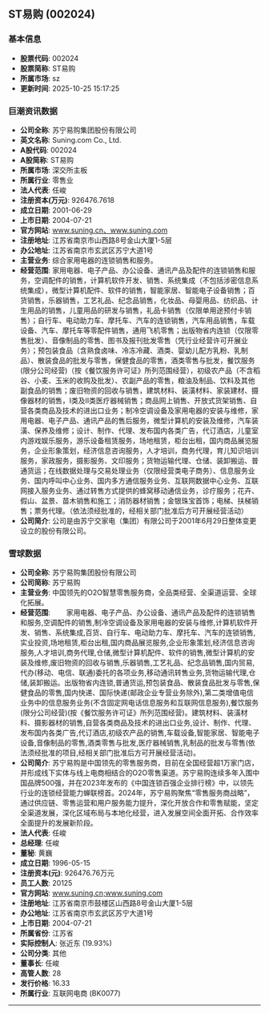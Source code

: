 ## ST易购 (002024)

### 基本信息

- **股票代码**: 002024
- **股票简称**: ST易购
- **所属市场**: sz
- **更新时间**: 2025-10-25 15:17:25

### 巨潮资讯数据

- **公司全称**: 苏宁易购集团股份有限公司
- **英文名称**: Suning.com Co., Ltd.
- **A股代码**: 002024
- **A股简称**: ST易购
- **所属市场**: 深交所主板
- **所属行业**: 零售业
- **法人代表**: 任峻
- **注册资本(万元)**: 926476.7618
- **成立日期**: 2001-06-29
- **上市日期**: 2004-07-21
- **官方网站**: www.suning.cn、www.suning.com
- **注册地址**: 江苏省南京市山西路8号金山大厦1-5层
- **办公地址**: 江苏省南京市玄武区苏宁大道1号
- **主营业务**: 综合家用电器的连锁销售和服务。
- **经营范围**: 家用电器、电子产品、办公设备、通讯产品及配件的连锁销售和服务，空调配件的销售，计算机软件开发、销售、系统集成（不包括涉密信息系统集成），微型计算机配件、软件的销售，智能家居、智能电子设备销售；百货销售，乐器销售，工艺礼品、纪念品销售，化妆品、母婴用品、纺织品、计生用品的销售，儿童用品的研发与销售，礼品卡销售（仅限单用途预付卡销售）；自行车、电动助力车、摩托车、汽车的连锁销售，汽车用品销售，车载设备、汽车、摩托车等零配件销售，通用飞机零售；出版物省内连锁（仅限零售批发）、音像制品的零售、图书及报刊批发零售（凭行业经营许可开展业务）；预包装食品（含熟食卤味、冷冻冷藏、酒类、婴幼儿配方乳粉、乳制品）、散装食品的批发与零售，保健食品的零售，酒类零售与批发，餐饮服务(限分公司经营)（按《餐饮服务许可证》所列范围经营），初级农产品（不含稻谷、小麦、玉米的收购及批发）、农副产品的零售，粮油及制品、饮料及其他副食品的销售；废旧物资的回收与销售，建筑材料、装潢材料、家装建材、摄像器材的销售，Ⅰ类及Ⅱ类医疗器械销售；商品网上销售、开放式货架销售、自营各类商品及技术的进出口业务；制冷空调设备及家用电器的安装与维修，家用电器、电子产品、通讯产品的售后服务，微型计算机的安装及维修，汽车装潢、保养及维修；设计、制作、代理、发布国内各类广告，代订酒店，儿童室内游戏娱乐服务，游乐设备租赁服务，场地租赁，柜台出租，国内商品展览服务，企业形象策划，经济信息咨询服务，人才培训，商务代理，育儿知识培训服务，家政服务，摄影服务、文印服务；货物运输代理、仓储、装卸搬运、普通货运；在线数据处理与交易处理业务（仅限经营类电子商务）、信息服务业务、国内呼叫中心业务、国内多方通信服务业务、互联网数据中心业务、互联网接入服务业务、通过转售方式提供的蜂窝移动通信业务，诊疗服务；花卉、假山、盆景、苗木销售和施工；消防器材销售；金银珠宝首饰；电梯、扶梯销售；票务代理。（依法须经批准的，经相关部门批准后方可开展经营活动）
- **公司简介**: 公司是由苏宁交家电（集团）有限公司于2001年6月29日整体变更设立的股份有限公司。

### 雪球数据

- **公司全称**: 苏宁易购集团股份有限公司
- **公司简称**: 苏宁易购
- **主营业务**: 中国领先的O2O智慧零售服务商，全品类经营、全渠道运营、全球化拓展。
- **经营范围**: 　　家用电器、电子产品、办公设备、通讯产品及配件的连锁销售和服务,空调配件的销售,制冷空调设备及家用电器的安装与维修,计算机软件开发、销售、系统集成,百货、自行车、电动助力车、摩托车、汽车的连锁销售,实业投资,场地租赁,柜台出租,国内商品展览服务,企业形象策划,经济信息咨询服务,人才培训,商务代理,仓储,微型计算机配件、软件的销售,微型计算机的安装及维修,废旧物资的回收与销售,乐器销售,工艺礼品、纪念品销售,国内贸易,代办(移动、电信、联通)委托的各项业务,移动通讯转售业务,货物运输代理,仓储,装卸搬运。出版物省内连锁,普通货运,预包装食品、散装食品批发与零售,保健食品的零售,国内快递、国际快递(邮政企业专营业务除外),第二类增值电信业务中的信息服务业务(不含固定网电话信息服务和互联网信息服务),餐饮服务(限分公司经营)(按《餐饮服务许可证》所列范围经营)。建筑材料、装潢材料、摄影器材的销售,自营各类商品及技术的进出口业务,设计、制作、代理、发布国内各类广告,代订酒店,初级农产品的销售,车载设备,智能家居、智能电子设备,音像制品的零售,酒类零售与批发,医疗器械销售,乳制品的批发与零售(依法须经批准的项目,经相关部门批准后方可开展经营活动)。
- **公司简介**: 苏宁易购是中国领先的零售服务商，目前在全国经营超1万家门店，并形成线下实体与线上电商相结合的O2O零售渠道。苏宁易购连续多年入围中国品牌500强，并在2023年发布的《中国连锁百强企业排行榜》中，以领先行业的连锁经营能力蝉联榜首。2024年，苏宁易购聚焦“零售服务商战略”，通过供应链、零售运营和用户服务能力提升，深化开放合作和零售赋能，坚定全渠道发展，深化区域布局与本地化经营，进入发展空间全面开拓、合作效率全面提升的发展新阶段。
- **法人代表**: 任峻
- **总经理**: 任峻
- **董秘**: 黄巍
- **成立日期**: 1996-05-15
- **注册资本(元)**: 926476.76万元
- **员工人数**: 20125
- **官方网站**: www.suning.cn;www.suning.com
- **注册地址**: 江苏省南京市鼓楼区山西路8号金山大厦1-5层
- **办公地址**: 江苏省南京市玄武区苏宁大道1号
- **上市日期**: 2004-07-21
- **所属省份**: 江苏省
- **实际控制人**: 张近东 (19.93%)
- **公司分类**: 其他
- **董事长**: 任峻
- **高管人数**: 28
- **发行价格**: 16.33
- **所属行业**: 互联网电商 (BK0077)

---